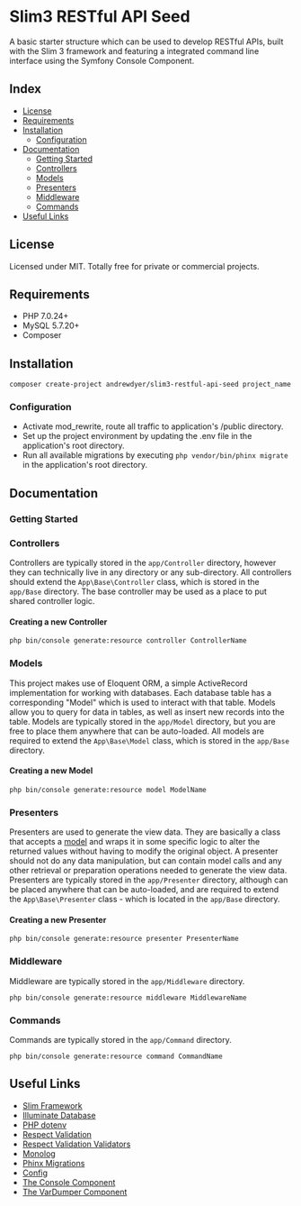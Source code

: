 # Slim3 RESTful API Seed

A basic starter structure which can be used to develop RESTful APIs, built with the Slim 3 framework and featuring a integrated command line interface using the Symfony Console Component.

## Index

* [License](#license)
* [Requirements](#requirements)
* [Installation](#installation)
    * [Configuration](#configuration)
* [Documentation](#documentation)
    * [Getting Started](#getting-started)
    * [Controllers](#controllers)
    * [Models](#models)
    * [Presenters](#presenters)
    * [Middleware](#middleware)
    * [Commands](#commands)
* [Useful Links](#useful-links)

## License

Licensed under MIT. Totally free for private or commercial projects.

## Requirements

* PHP 7.0.24+
* MySQL 5.7.20+
* Composer

## Installation

`composer create-project andrewdyer/slim3-restful-api-seed project_name`

### Configuration
* Activate mod_rewrite, route all traffic to application's /public directory.
* Set up the project environment by updating the .env file in the application's root directory.
* Run all available migrations by executing `php vendor/bin/phinx migrate` in the application's root directory.

## Documentation
### Getting Started

### Controllers

Controllers are typically stored in the `app/Controller` directory, however they can technically live in any directory or any sub-directory. All controllers should extend the `App\Base\Controller` class, which is stored in the `app/Base` directory. The base controller may be used as a place to put shared controller logic.

#### Creating a new Controller

`php bin/console generate:resource controller ControllerName`

### Models

This project makes use of Eloquent ORM, a simple ActiveRecord implementation for working with databases. Each database table has a corresponding "Model" which is used to interact with that table. Models allow you to query for data in tables, as well as insert new records into the table. Models are typically stored in the `app/Model` directory, but you are free to place them anywhere that can be auto-loaded. All models are required to extend the `App\Base\Model` class, which is stored in the `app/Base` directory.

#### Creating a new Model

`php bin/console generate:resource model ModelName`

### Presenters

Presenters are used to generate the view data. They are basically a class that accepts a [model](#models) and wraps it in some specific logic to alter the returned values without having to modify the original object. A presenter should not do any data manipulation, but can contain model calls and any other retrieval or preparation operations needed to generate the view data. Presenters are typically stored in the `app/Presenter` directory, although can be placed anywhere that can be auto-loaded, and are required to extend the `App\Base\Presenter` class - which is located in the `app/Base` directory.

#### Creating a new Presenter

`php bin/console generate:resource presenter PresenterName`

### Middleware

Middleware are typically stored in the `app/Middleware` directory. 

`php bin/console generate:resource middleware MiddlewareName`

### Commands

Commands are typically stored in the `app/Command` directory. 

`php bin/console generate:resource command CommandName`

## Useful Links

* [Slim Framework](https://www.slimframework.com)
* [Illuminate Database](https://github.com/illuminate/database)
* [PHP dotenv](https://github.com/vlucas/phpdotenv)
* [Respect Validation](https://github.com/Respect/Validation)
* [Respect Validation Validators](https://github.com/Respect/Validation/blob/1.1/docs/VALIDATORS.md)
* [Monolog](https://github.com/Seldaek/monolog)
* [Phinx Migrations](https://book.cakephp.org/3.0/en/phinx.html)
* [Config](https://github.com/hassankhan/config)
* [The Console Component](https://symfony.com/doc/current/components/console.html)
* [The VarDumper Component](https://symfony.com/doc/current/components/var_dumper.html)